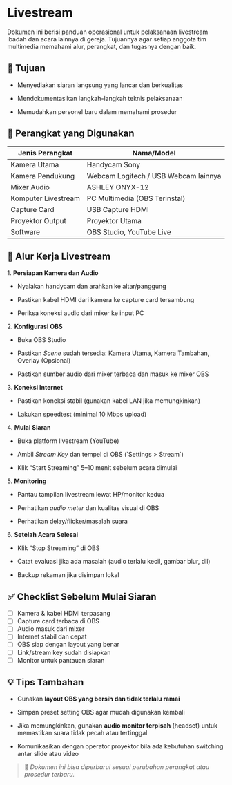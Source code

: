 # Livestream

Dokumen ini berisi panduan operasional untuk pelaksanaan livestream ibadah dan acara lainnya di gereja. Tujuannya agar setiap anggota tim multimedia memahami alur, perangkat, dan tugasnya dengan baik.

## 🎯 Tujuan

- Menyediakan siaran langsung yang lancar dan berkualitas

- Mendokumentasikan langkah-langkah teknis pelaksanaan

- Memudahkan personel baru dalam memahami prosedur

## 🔧 Perangkat yang Digunakan

| Jenis Perangkat     | Nama/Model                           |
| ------------------- | ------------------------------------ |
| Kamera Utama        | Handycam Sony                        |
| Kamera Pendukung    | Webcam Logitech / USB Webcam lainnya |
| Mixer Audio         | ASHLEY ONYX-12                       |
| Komputer Livestream | PC Multimedia (OBS Terinstal)        |
| Capture Card        | USB Capture HDMI                     |
| Proyektor Output    | Proyektor Utama                      |
| Software            | OBS Studio, YouTube Live             |

## 🔄 Alur Kerja Livestream

1\. **Persiapan Kamera dan Audio**

- Nyalakan handycam dan arahkan ke altar/panggung

- Pastikan kabel HDMI dari kamera ke capture card tersambung

- Periksa koneksi audio dari mixer ke input PC

2\. **Konfigurasi OBS**

- Buka OBS Studio

- Pastikan *Scene* sudah tersedia: Kamera Utama, Kamera Tambahan, Overlay (Opsional)

- Pastikan sumber audio dari mixer terbaca dan masuk ke mixer OBS

3\. **Koneksi Internet**

- Pastikan koneksi stabil (gunakan kabel LAN jika memungkinkan)

- Lakukan speedtest (minimal 10 Mbps upload)

4\. **Mulai Siaran**

- Buka platform livestream (YouTube)

- Ambil *Stream Key* dan tempel di OBS (\`Settings > Stream\`)

- Klik “Start Streaming” 5–10 menit sebelum acara dimulai

5\. **Monitoring**

- Pantau tampilan livestream lewat HP/monitor kedua

- Perhatikan *audio meter* dan kualitas visual di OBS

- Perhatikan delay/flicker/masalah suara

6\. **Setelah Acara Selesai**

- Klik “Stop Streaming” di OBS

- Catat evaluasi jika ada masalah (audio terlalu kecil, gambar blur, dll)

- Backup rekaman jika disimpan lokal

## ✅ Checklist Sebelum Mulai Siaran

* [ ] Kamera & kabel HDMI terpasang
* [ ] Capture card terbaca di OBS
* [ ] Audio masuk dari mixer
* [ ] Internet stabil dan cepat
* [ ] OBS siap dengan layout yang benar
* [ ] Link/stream key sudah disiapkan
* [ ] Monitor untuk pantauan siaran

## 💡 Tips Tambahan

- Gunakan **layout OBS yang bersih dan tidak terlalu ramai**

- Simpan preset setting OBS agar mudah digunakan kembali

- Jika memungkinkan, gunakan **audio monitor terpisah** (headset) untuk memastikan suara tidak pecah atau tertinggal

- Komunikasikan dengan operator proyektor bila ada kebutuhan switching antar slide atau video

> 📝 *Dokumen ini bisa diperbarui sesuai perubahan perangkat atau prosedur terbaru.*
